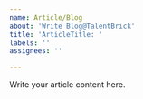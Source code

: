 ```yaml
---
name: Article/Blog
about: 'Write Blog@TalentBrick'
title: 'ArticleTitle: '
labels: ''
assignees: ''

---
```


Write your article content here.
